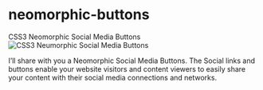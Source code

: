 # neomorphic-buttons
CSS3 Neomorphic Social Media Buttons
![CSS3 Neumorphic Social Media Buttons](https://user-images.githubusercontent.com/71307225/151289570-fb467382-73d1-4b88-986c-a4e995a57fc2.jpg)

I’ll share with you a Neomorphic Social Media Buttons.
The Social links and buttons enable your website visitors and content viewers to easily share your content with their social media connections and networks.
